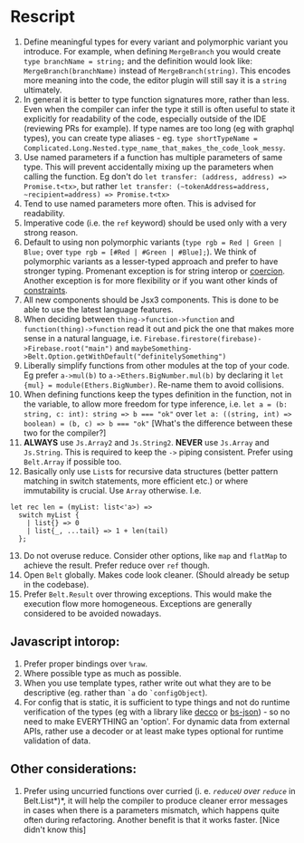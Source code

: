 # Rescript

1. Define meaningful types for every variant and polymorphic variant you introduce. For example, when defining `MergeBranch` you would create `type branchName = string;` and the definition would look like: `MergeBranch(branchName)` instead of `MergeBranch(string)`. This encodes more meaning into the code, the editor plugin will still say it is a `string` ultimately.
2. In general it is better to type function signatures more, rather than less. Even when the compiler can infer the type it still is often useful to state it explicitly for readability of the code, especially outside of the IDE (reviewing PRs for example). If type names are too long (eg with graphql types), you can create type aliases - eg. `type shortTypeName = Complicated.Long.Nested.type_name_that_makes_the_code_look_messy`.
3. Use named parameters if a function has multiple parameters of same type. This will prevent accidentally mixing up the parameters when calling the function. Eg don't do `let transfer: (address, address) => Promise.t<tx>`, but rather `let transfer: (~tokenAddress=address, ~recipient=address) => Promise.t<tx>`
4. Tend to use named parameters more often. This is advised for readability.
5. Imperative code (i.e. the `ref` keyword) should be used only with a very strong reason.
6. Default to using non polymorphic variants (`type rgb = Red | Green | Blue;` over `type rgb = [#Red | #Green | #Blue];`). We think of polymorphic variants as a lesser-typed approach and prefer to have stronger typing. Promenant exception is for string interop or [coercion](https://rescript-lang.org/docs/manual/latest/polymorphic-variant#coercion). Another exception is for more flexibility or if you want other kinds of [constraints](https://rescript-lang.org/docs/manual/latest/polymorphic-variant#extra-constraints-on-types).
7. All new components should be Jsx3 components. This is done to be able to use the latest language features.
8. When deciding between `thing->function->function` and `function(thing)->function` read it out and pick the one that makes more sense in a natural language, i.e. `Firebase.firestore(firebase)->Firebase.root("main")` and `maybeSomething->Belt.Option.getWithDefault("definitelySomething")`
9. Liberally simplify functions from other modules at the top of your code. Eg prefer `a->mul(b)` to `a->Ethers.BigNumber.mul(b)` by declaring it `let {mul} = module(Ethers.BigNumber)`. Re-name them to avoid collisions.
10. When defining functions keep the types definition in the function, not in the variable, to allow more freedom for type inference, i.e. `let a = (b: string, c: int): string => b === "ok"` over `let a: ((string, int) => boolean) = (b, c) => b === "ok"` [What's the difference between these two for the compiler?]
11. **ALWAYS** use `Js.Array2` and `Js.String2`. **NEVER** use `Js.Array` and `Js.String`. This is required to keep the `->` piping consistent. Prefer using `Belt.Array` if possible too.
12. Basically only use `List`s for recursive data structures (better pattern matching in switch statements, more efficient etc.) or where immutability is crucial. Use `Array` otherwise. I.e.

```
let rec len = (myList: list<'a>) =>
  switch myList {
    | list{} => 0
    | list{_, ...tail} => 1 + len(tail)
  };
```

13. Do not overuse reduce. Consider other options, like `map` and `flatMap` to achieve the result. Prefer reduce over `ref` though.
14. Open `Belt` globally. Makes code look cleaner. (Should already be setup in the codebase).
15. Prefer `Belt.Result` over throwing exceptions. This would make the execution flow more homogeneous. Exceptions are generally considered to be avoided nowadays.

## Javascript intorop:

1. Prefer proper bindings over `%raw`.
2. Where possible type as much as possible.
3. When you use template types, rather write out what they are to be descriptive (eg. rather than `` `a `` do `` `configObject ``).
4. For config that is static, it is sufficient to type things and not do runtime verification of the types (eg with a library like [decco](https://github.com/reasonml-labs/decco) or [bs-json](https://github.com/glennsl/bs-json)) - so no need to make EVERYTHING an 'option'. For dynamic data from external APIs, rather use a decoder or at least make types optional for runtime validation of data.

## Other considerations:

1. Prefer using uncurried functions over curried (i. e. _`reduceU` over `reduce`_ in Belt.List*)*, it will help the compiler to produce cleaner error messages in cases when there is a parameters mismatch, which happens quite often during refactoring. Another benefit is that it works faster. [Nice didn't know this]
